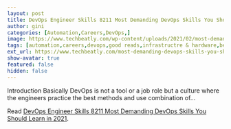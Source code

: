 ```yaml
---
layout: post
title: DevOps Engineer Skills 8211 Most Demanding DevOps Skills You Should Learn in 2021
author: gini
categories: [Automation,Careers,DevOps,]
image: https://www.techbeatly.com/wp-content/uploads/2021/02/most-demanding-devops-skills-you-should-learn-techbeatly-1024x683.png
tags: [automation,careers,devops,good reads,infrastructre & hardware,become a devops engineer,devops engineer bootcamp,devops engineer learning path,devops engineer prerequisites,devops engineer skills,devops methods,devops roadmap,devops tools,how to become a devops engineer,how to become decops engineer,most demanding devops skills you should learn in 2021,skills needed for a devops engineer,what are the skills needed for devops engineer,what is devops,who is a devops engineer,]
ext_url: https://www.techbeatly.com/most-demanding-devops-skills-you-should-learn/
show-avatar: true
featured: false
hidden: false
---
```


Introduction Basically DevOps is not a tool or a job role but a culture where the engineers practice the best methods and use combination of&#46;&#46;&#46;

Read [DevOps Engineer Skills 8211 Most Demanding DevOps Skills You Should Learn in 2021](https://www.techbeatly.com/most-demanding-devops-skills-you-should-learn/).